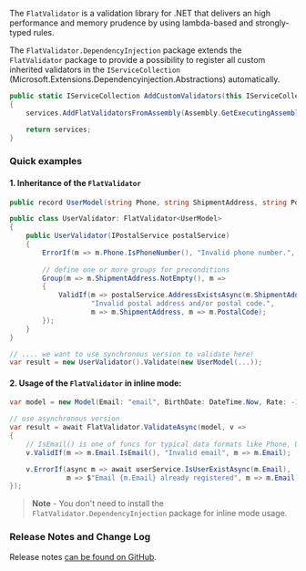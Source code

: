 ﻿The `FlatValidator` is a validation library for .NET that delivers an high performance and memory prudence by using lambda-based and strongly-typed rules.

The `FlatValidator.DependencyInjection` package extends the `FlatValidator` package to provide a possibility to register all custom inherited validators in the `IServiceCollection` (Microsoft.Extensions.Dependencyinjection.Abstractions) automatically.

```c#
public static IServiceCollection AddCustomValidators(this IServiceCollection services)
{
    services.AddFlatValidatorsFromAssembly(Assembly.GetExecutingAssembly());

    return services;
}
```

### Quick examples

#### 1. Inheritance of the `FlatValidator`

```c#
public record UserModel(string Phone, string ShipmentAddress, string PostalCode);

public class UserValidator: FlatValidator<UserModel> 
{
    public UserValidator(IPostalService postalService) 
    {
        ErrorIf(m => m.Phone.IsPhoneNumber(), "Invalid phone number.", m => m.Phone);
        
        // define one or more groups for preconditions
        Group(m => m.ShipmentAddress.NotEmpty(), m =>
        {
            ValidIf(m => postalService.AddressExistsAsync(m.ShipmentAddress, m.PostalCode), 
                    "Invalid postal address and/or postal code.", 
                    m => m.ShipmentAddress, m => m.PostalCode);
        });
    }
}

// .... we want to use synchronous version to validate here!
var result = new UserValidator().Validate(new UserModel(...)); 

```

#### 2. Usage of the `FlatValidator` in inline mode:

```c#
var model = new Model(Email: "email", BirthDate: DateTime.Now, Rate: -100);

// use asynchronous version
var result = await FlatValidator.ValidateAsync(model, v => 
{
    // IsEmail() is one of funcs for typical data formats like Phone, Url, CreditCard, etc.
    v.ValidIf(m => m.Email.IsEmail(), "Invalid email", m => m.Email);

    v.ErrorIf(async m => await userService.IsUserExistAsync(m.Email),
              m => $"Email {m.Email} already registered", m => m.Email);
});
```
>**Note** -
> You don't need to install the `FlatValidator.DependencyInjection` package for inline mode usage.


### Release Notes and Change Log

Release notes [can be found on GitHub](https://github.com/belset/FlatValidator/CHANGELOG.md).

